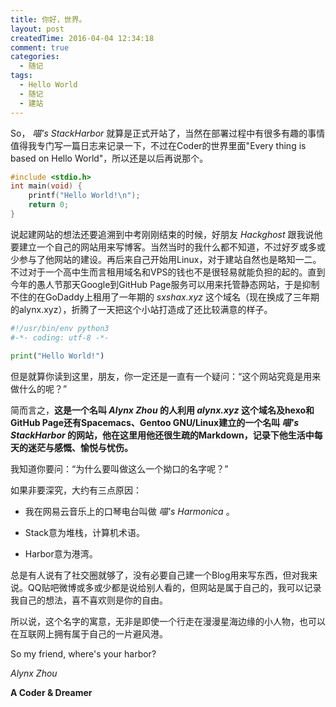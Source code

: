 ```yaml
---
title: 你好，世界。
layout: post
createdTime: 2016-04-04 12:34:18
comment: true
categories:
  - 随记
tags:
  - Hello World
  - 随记
  - 建站
---
```

So， *喵's StackHarbor* 就算是正式开站了，当然在部署过程中有很多有趣的事情值得我专门写一篇日志来记录一下，不过在Coder的世界里面"Every thing is based on Hello World"，所以还是以后再说那个。   

<!--more-->

``` c
#include <stdio.h>
int main(void) {
    printf("Hello World!\n");
    return 0;
}
```

说起建网站的想法还要追溯到中考刚刚结束的时候，好朋友 *Hackghost* 跟我说他要建立一个自己的网站用来写博客。当然当时的我什么都不知道，不过好歹或多或少参与了他网站的建设。再后来自己开始用Linux，对于建站自然也是略知一二。不过对于一个高中生而言租用域名和VPS的钱也不是很轻易就能负担的起的。直到今年的愚人节那天Google到GitHub Page服务可以用来托管静态网站，于是抑制不住的在GoDaddy上租用了一年期的 *sxshax.xyz* 这个域名（现在换成了三年期的alynx.xyz），折腾了一天把这个小站打造成了还比较满意的样子。   

``` python
#!/usr/bin/env python3
#-*- coding: utf-8 -*-

print("Hello World!")
```

但是就算你读到这里，朋友，你一定还是一直有一个疑问：“这个网站究竟是用来做什么的呢？”   

简而言之，**这是一个名叫 *Alynx Zhou* 的人利用 *alynx.xyz* 这个域名及hexo和GitHub Page还有Spacemacs、Gentoo GNU/Linux建立的一个名叫 *喵's StackHarbor* 的网站，他在这里用他还很生疏的Markdown，记录下他生活中每天的迷茫与感慨、愉悦与忧伤。**   

我知道你要问：“为什么要叫做这么一个拗口的名字呢？”   

如果非要深究，大约有三点原因：  

-   我在网易云音乐上的口琴电台叫做 *喵's Harmonica* 。

-   Stack意为堆栈，计算机术语。

-   Harbor意为港湾。   

总是有人说有了社交圈就够了，没有必要自己建一个Blog用来写东西，但对我来说。QQ贴吧微博或多或少都是说给别人看的，但网站是属于自己的，我可以记录我自己的想法，喜不喜欢则是你的自由。   

所以说，这个名字的寓意，无非是即使一个行走在漫漫星海边缘的小人物，也可以在互联网上拥有属于自己的一片避风港。   

So my friend, where's your harbor?   

*Alynx Zhou*

**A Coder & Dreamer**
